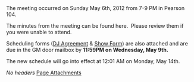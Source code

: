  

The meeting occurred on Sunday May 6th, 2012 from 7-9 PM in Pearson 104.

The minutes from the meeting can be found here.  Please review them if you were unable to attend.

Scheduling forms ([DJ Agreement](/@api/deki/files/411/=WMFO_DJ_Agreement_Form_SU12.pdf "WMFO DJ Agreement Form_SU12.pdf") & [Show Form](/@api/deki/files/412/=WMFO_Show_Scheduling_Form_SU12.pdf "WMFO Show Scheduling Form_SU12.pdf")) are also attached and are due in the GM door mailbox by **11:59PM on Wednesday, May 9th.**

The new schedule will go into effect at 12:01 AM on Monday, May 14th.

*No headers*
[Page Attachments](https://wiki-files.wmfo.org/Staff_Info/Staff_Meetings/Meeting_Archive/2012-Summer_Meeting)
